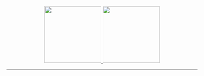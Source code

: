 <div align="center">
  <a href="https://github.com/Gabriel-283">
  <img height="150em" src="https://github-readme-stats.vercel.app/api?username=Gabriel-283&show_icons=true&theme=github_dark&include_all_commits=true&count_private=true"/>
  <img height="150em" src="https://github-readme-stats.vercel.app/api/top-langs/?username=Gabriel-283&layout=compact&langs_count=7&theme=github_dark&"/>
</div> 
  
<hr>

